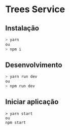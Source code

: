 # Trees Service

## Instalação

```bash
> yarn
ou
> npm i
```

## Desenvolvimento

```bash
> yarn run dev
ou
> npm run dev
```

## Iniciar aplicação

```
> yarn start
ou
npm start
```
